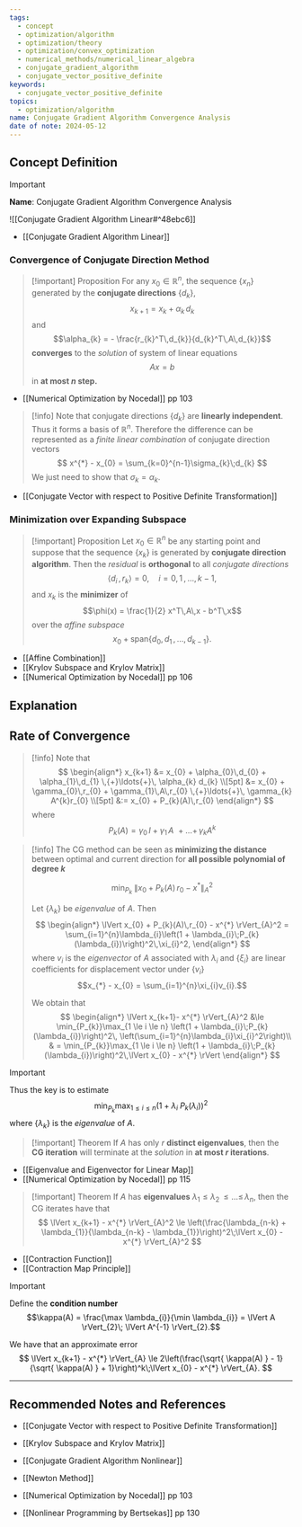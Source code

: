```yaml
---
tags:
  - concept
  - optimization/algorithm
  - optimization/theory
  - optimization/convex_optimization
  - numerical_methods/numerical_linear_algebra
  - conjugate_gradient_algorithm
  - conjugate_vector_positive_definite
keywords:
  - conjugate_vector_positive_definite
topics:
  - optimization/algorithm
name: Conjugate Gradient Algorithm Convergence Analysis
date of note: 2024-05-12
---
```


## Concept Definition

>[!important]
>**Name**: Conjugate Gradient Algorithm Convergence Analysis

![[Conjugate Gradient Algorithm Linear#^48ebc6]]

- [[Conjugate Gradient Algorithm Linear]]

### Convergence of Conjugate Direction Method

>[!important] Proposition
>For any $x_{0}\in \mathbb{R}^n$, the sequence $\{ x_{n} \}$ generated by the **conjugate directions** $\{ d_{k} \}$,  $$x_{k+1} = x_{k} + \alpha_{k}\,d_{k}$$ and $$\alpha_{k} = - \frac{r_{k}^T\,d_{k}}{d_{k}^T\,A\,d_{k}}$$ **converges** to the *solution* of system of linear equations $$Ax = b$$ in **at most $n$ step.** 

- [[Numerical Optimization by Nocedal]] pp 103

>[!info]
>Note that conjugate directions $\{ d_{k} \}$ are **linearly independent**. Thus it forms a basis of $\mathbb{R}^n$. Therefore the difference can be represented as a *finite linear combination* of conjugate direction vectors
>$$
>x^{*} - x_{0} = \sum_{k=0}^{n-1}\sigma_{k}\;d_{k}
>$$
>We just need to show that $\sigma_{k} = \alpha_{k}.$

- [[Conjugate Vector with respect to Positive Definite Transformation]]

### Minimization over Expanding Subspace

>[!important] Proposition
>Let $x_{0}\in \mathbb{R}^n$ be any starting point and suppose that the sequence $\{ x_{k} \}$ is generated by **conjugate direction algorithm**. Then the *residual* is **orthogonal** to all *conjugate directions*
>$$
>\left\langle  d_{i}\,,\, r_{k} \right\rangle = 0, \quad i=0, 1 \,{,}\ldots{,}\,k-1,
>$$
>and $x_{k}$ is the **minimizer** of $$\phi(x) = \frac{1}{2} x^T\,A\,x - b^T\,x$$ over the *affine subspace* $$x_{0} + \text{span}\left\{ d_{0}, d_{1} \,{,}\ldots{,}\,d_{k-1} \right\}.$$

- [[Affine Combination]]
- [[Krylov Subspace and Krylov Matrix]]
- [[Numerical Optimization by Nocedal]] pp 106

## Explanation



## Rate of Convergence


>[!info]
>Note that 
>$$
>\begin{align*}
>x_{k+1} &= x_{0} + \alpha_{0}\,d_{0} + \alpha_{1}\,d_{1}  \,{+}\ldots{+}\, \alpha_{k} d_{k} \\[5pt]
>&= x_{0} + \gamma_{0}\,r_{0} + \gamma_{1}\,A\,r_{0}  \,{+}\ldots{+}\, \gamma_{k} A^{k}r_{0} \\[5pt]
>&:= x_{0} + P_{k}(A)\,r_{0}
\end{align*}
>$$
>where 
>$$
> P_{k}(A) = \gamma_{0}\,I + \gamma_{1}\,A\,  \,{+}\ldots{+}\, \gamma_{k} A^{k}
>$$

>[!info]
>The CG method can be seen as **minimizing the distance** between optimal and current direction for **all possible polynomial of degree $k$**
>
>$$
> \min_{P_{k}}\; \lVert x_{0} + P_{k}(A)\,r_{0} - x^{*}  \rVert_{A}^2 
>$$
>
>Let $\{\lambda_{k}\}$ be *eigenvalue* of $A$.  Then
>$$
>\begin{align*}
>\lVert x_{0} + P_{k}(A)\,r_{0} - x^{*}  \rVert_{A}^2 = \sum_{i=1}^{n}\lambda_{i}\left(1 + \lambda_{i}\;P_{k}(\lambda_{i})\right)^2\,\xi_{i}^2,
>\end{align*}
>$$
>where $v_{i}$ is the *eigenvector* of $A$ associated with $\lambda_{i}$ and $\{ \xi_{i} \}$ are linear coefficients for displacement vector under $\{ v_{i} \}$ $$x_{*} - x_{0} = \sum_{i=1}^{n}\xi_{i}v_{i}.$$ 
>
>We obtain that 
>$$
>\begin{align*}
>\lVert x_{k+1}- x^{*}  \rVert_{A}^2  &\le \min_{P_{k}}\max_{1 \le i \le n} \left(1 + \lambda_{i}\;P_{k}(\lambda_{i})\right)^2\, \left(\sum_{i=1}^{n}\lambda_{i}\xi_{i}^2\right)\\
>& =  \min_{P_{k}}\max_{1 \le i \le n} \left(1 + \lambda_{i}\;P_{k}(\lambda_{i})\right)^2\,\lVert x_{0} - x^{*} \rVert 
>\end{align*}
>$$

>[!important]
>Thus the key is to estimate
>$$
>\min_{P_{k}}\max_{1 \le i \le n} \left(1 + \lambda_{i}\;P_{k}(\lambda_{i})\right)^2
>$$
>where  $\{\lambda_{k}\}$ is the *eigenvalue* of $A$.

>[!important] Theorem
>If $A$ has only $r$ **distinct eigenvalues**, then the **CG iteration** will terminate at the *solution* in **at most $r$ iterations**.

- [[Eigenvalue and Eigenvector for Linear Map]]
- [[Numerical Optimization by Nocedal]] pp 115

>[!important] Theorem
>If $A$ has **eigenvalues** $\lambda_{1} \le \lambda_{2} \,{\le}\ldots{\le}\,\lambda_{n}$, then the CG iterates have that
>$$
>\lVert x_{k+1} - x^{*}  \rVert_{A}^2 \le \left(\frac{\lambda_{n-k} + \lambda_{1}}{\lambda_{n-k} - \lambda_{1}}\right)^2\;\lVert x_{0} - x^{*} \rVert_{A}^2  
>$$

- [[Contraction Function]]
- [[Contraction Map Principle]]

>[!important]
>Define the **condition number** $$\kappa(A) = \frac{\max \lambda_{i}}{\min \lambda_{i}} = \lVert A \rVert_{2}\; \lVert A^{-1} \rVert_{2}.$$
>
>We have that an approximate error
>$$
>\lVert x_{k+1} - x^{*}  \rVert_{A} \le 2\left(\frac{\sqrt{ \kappa(A) } - 1}{\sqrt{ \kappa(A) } + 1}\right)^k\;\lVert x_{0} - x^{*} \rVert_{A}.
>$$




-----------
##  Recommended Notes and References

- [[Conjugate Vector with respect to Positive Definite Transformation]]
- [[Krylov Subspace and Krylov Matrix]]

- [[Conjugate Gradient Algorithm Nonlinear]]
- [[Newton Method]]

- [[Numerical Optimization by Nocedal]] pp 103
- [[Nonlinear Programming by Bertsekas]] pp 130
